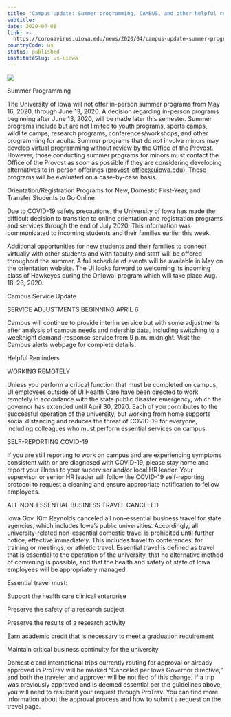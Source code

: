 ```yaml
---
title: "Campus update: Summer programming, CAMBUS, and other helpful reminders"
subtitle: 
date: 2020-04-08
link: >-
  https://coronavirus.uiowa.edu/news/2020/04/campus-update-summer-programming-cambus-and-other-helpful-reminders
countryCode: us
status: published
instituteSlug: us-uiowa
---
```

![](https://coronavirus.uiowa.edu/profiles/custom/sitenow/assets/favicon.ico)

Summer Programming

The University of Iowa will not offer in-person summer programs from May 16, 2020, through June 13, 2020. A decision regarding in-person programs beginning after June 13, 2020, will be made later this semester. Summer programs include but are not limited to youth programs, sports camps, wildlife camps, research programs, conferences/workshops, and other programming for adults. Summer programs that do not involve minors may develop virtual programming without review by the Office of the Provost. However, those conducting summer programs for minors must contact the Office of the Provost as soon as possible if they are considering developing alternatives to in-person offerings (provost-office@uiowa.edu). These programs will be evaluated on a case-by-case basis.

Orientation/Registration Programs for New, Domestic First-Year, and Transfer Students to Go Online

Due to COVID-19 safety precautions, the University of Iowa has made the difficult decision to transition to online orientation and registration programs and services through the end of July 2020. This information was communicated to incoming students and their families earlier this week.

Additional opportunities for new students and their families to connect virtually with other students and with faculty and staff will be offered throughout the summer. A full schedule of events will be available in May on the orientation website. The UI looks forward to welcoming its incoming class of Hawkeyes during the OnIowa! program which will take place Aug. 18–23, 2020.

Cambus Service Update

SERVICE ADJUSTMENTS BEGINNING APRIL 6

Cambus will continue to provide interim service but with some adjustments after analysis of campus needs and ridership data, including switching to a weeknight demand-response service from 9 p.m. midnight. Visit the Cambus alerts webpage for complete details.

Helpful Reminders

WORKING REMOTELY

Unless you perform a critical function that must be completed on campus, UI employees outside of UI Health Care have been directed to work remotely in accordance with the state public disaster emergency, which the governor has extended until April 30, 2020. Each of you contributes to the successful operation of the university, but working from home supports social distancing and reduces the threat of COVID-19 for everyone, including colleagues who must perform essential services on campus.

SELF-REPORTING COVID-19

If you are still reporting to work on campus and are experiencing symptoms consistent with or are diagnosed with COVID-19, please stay home and report your illness to your supervisor and/or local HR leader. Your supervisor or senior HR leader will follow the COVID-19 self-reporting protocol to request a cleaning and ensure appropriate notification to fellow employees.

ALL NON-ESSENTIAL BUSINESS TRAVEL CANCELED

Iowa Gov. Kim Reynolds canceled all non-essential business travel for state agencies, which includes Iowa’s public universities. Accordingly, all university-related non-essential domestic travel is prohibited until further notice, effective immediately. This includes travel to conferences, for training or meetings, or athletic travel. Essential travel is defined as travel that is essential to the operation of the university, that no alternative method of convening is possible, and that the health and safety of state of Iowa employees will be appropriately managed.

Essential travel must:

Support the health care clinical enterprise

Preserve the safety of a research subject

Preserve the results of a research activity

Earn academic credit that is necessary to meet a graduation requirement

Maintain critical business continuity for the university

Domestic and international trips currently routing for approval or already approved in ProTrav will be marked “Canceled per Iowa Governor directive,” and both the traveler and approver will be notified of this change. If a trip was previously approved and is deemed essential per the guidelines above, you will need to resubmit your request through ProTrav. You can find more information about the approval process and how to submit a request on the travel page.